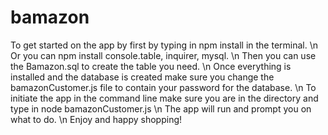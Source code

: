 # bamazon
To get started on the app by first by typing in npm install in the terminal. \n
Or you can npm install console.table, inquirer, mysql. \n
Then you can use the Bamazon.sql to create the table you need. \n
Once everything is installed and the database is created make sure you change the bamazonCustomer.js file to contain your password for the database. \n
To initiate the app in the command line make sure you are in the directory and type in node bamazonCustomer.js \n
The app will run and prompt you on what to do. \n
Enjoy and happy shopping!
